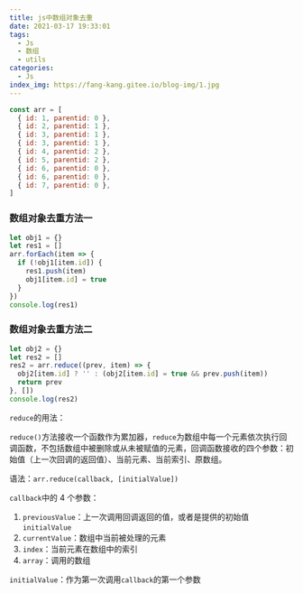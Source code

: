 ```yaml
---
title: js中数组对象去重
date: 2021-03-17 19:33:01
tags:
  - Js
  - 数组
  - utils
categories:
  - Js
index_img: https://fang-kang.gitee.io/blog-img/1.jpg
---
```


```js
const arr = [
  { id: 1, parentid: 0 },
  { id: 2, parentid: 1 },
  { id: 3, parentid: 1 },
  { id: 3, parentid: 1 },
  { id: 4, parentid: 2 },
  { id: 5, parentid: 2 },
  { id: 6, parentid: 0 },
  { id: 6, parentid: 0 },
  { id: 7, parentid: 0 },
]
```

### 数组对象去重方法一

```js
let obj1 = {}
let res1 = []
arr.forEach(item => {
  if (!obj1[item.id]) {
    res1.push(item)
    obj1[item.id] = true
  }
})
console.log(res1)
```

### 数组对象去重方法二

```js
let obj2 = {}
let res2 = []
res2 = arr.reduce((prev, item) => {
  obj2[item.id] ? '' : (obj2[item.id] = true && prev.push(item))
  return prev
}, [])
console.log(res2)
```

`reduce`的用法：

`reduce()`方法接收一个函数作为累加器，`reduce`为数组中每一个元素依次执行回调函数，不包括数组中被删除或从未被赋值的元素，回调函数接收的四个参数：初始值（上一次回调的返回值）、当前元素、当前索引、原数组。

语法：`arr.reduce(callback, [initialValue])`

`callback`中的 4 个参数：

1. `previousValue`：上一次调用回调返回的值，或者是提供的初始值`initialValue`
2. `currentValue`：数组中当前被处理的元素
3. `index`：当前元素在数组中的索引
4. `array`：调用的数组

`initialValue`：作为第一次调用`callback`的第一个参数
